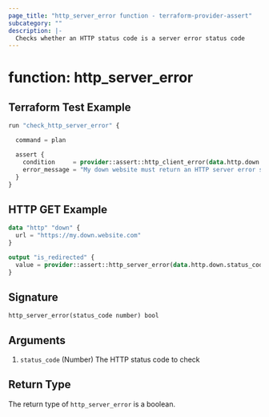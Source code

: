 ```yaml
---
page_title: "http_server_error function - terraform-provider-assert"
subcategory: ""
description: |-
  Checks whether an HTTP status code is a server error status code
---
```


# function: http_server_error



## Terraform Test Example

```terraform
run "check_http_server_error" {

  command = plan

  assert {
    condition     = provider::assert::http_client_error(data.http.down.status_code)
    error_message = "My down website must return an HTTP server error status code"
  }
}
```

## HTTP GET Example

```terraform
data "http" "down" {
  url = "https://my.down.website.com"
}

output "is_redirected" {
  value = provider::assert::http_server_error(data.http.down.status_code)
}
```

## Signature

<!-- signature generated by tfplugindocs -->
```text
http_server_error(status_code number) bool
```

## Arguments

<!-- arguments generated by tfplugindocs -->
1. `status_code` (Number) The HTTP status code to check


## Return Type

The return type of `http_server_error` is a boolean.
